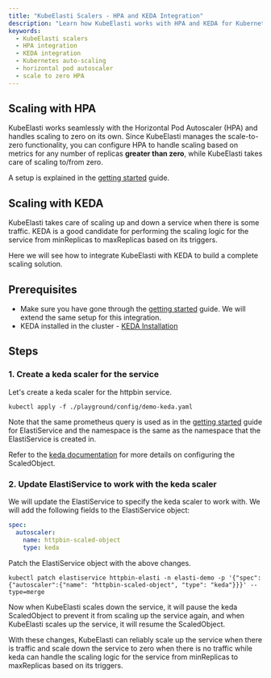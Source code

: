 ```yaml
---
title: "KubeElasti Scalers - HPA and KEDA Integration"
description: "Learn how KubeElasti works with HPA and KEDA for Kubernetes auto-scaling. Configure horizontal pod autoscaling with scale-to-zero functionality."
keywords:
  - KubeElasti scalers
  - HPA integration
  - KEDA integration
  - Kubernetes auto-scaling
  - horizontal pod autoscaler
  - scale to zero HPA
---
```



## Scaling with HPA

KubeElasti works seamlessly with the Horizontal Pod Autoscaler (HPA) and handles scaling to zero on its own. Since KubeElasti manages the scale-to-zero functionality, you can configure HPA to handle scaling based on metrics for any number of replicas **greater than zero**, while KubeElasti takes care of scaling to/from zero.

A setup is explained in the [getting started](/src/gs-setup/) guide.


## Scaling with KEDA

KubeElasti takes care of scaling up and down a service when there is some traffic. KEDA is a good candidate for performing the scaling logic for the service from minReplicas to maxReplicas based on its triggers.

Here we will see how to integrate KubeElasti with KEDA to build a complete scaling solution.

## Prerequisites

- Make sure you have gone through the [getting started](/src/gs-setup/) guide. We will extend the same setup for this integration.
- KEDA installed in the cluster - [KEDA Installation](https://keda.sh/docs/latest/deploy/)

## Steps

### 1. Create a keda scaler for the service

Let's create a keda scaler for the httpbin service.

``` shell
kubectl apply -f ./playground/config/demo-keda.yaml
```
Note that the same prometheus query is used as in the [getting started](/src/gs-setup/) guide for ElastiService and the namespace is the same as the namespace that the ElastiService is created in.

Refer to the [keda documentation](https://keda.sh/docs/2.16/reference/scaledobject-spec/) for more details on configuring the ScaledObject.

### 2. Update ElastiService to work with the keda scaler

We will update the ElastiService to specify the keda scaler to work with. We will add the following fields to the ElastiService object:
```yaml
spec:
  autoscaler:
    name: httpbin-scaled-object
    type: keda
```

Patch the ElastiService object with the above changes.

``` shell
kubectl patch elastiservice httpbin-elasti -n elasti-demo -p '{"spec":{"autoscaler":{"name": "httpbin-scaled-object", "type": "keda"}}}' --type=merge
```

Now when KubeElasti scales down the service, it will pause the keda ScaledObject to prevent it from scaling up the service again, and when KubeElasti scales up the service, it will resume the ScaledObject.

With these changes, KubeElasti can reliably scale up the service when there is traffic and scale down the service to zero when there is no traffic while keda can handle the scaling logic for the service from minReplicas to maxReplicas based on its triggers.
